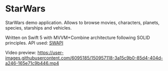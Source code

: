 # StarWars

StarWars demo application. 
Allows to browse movies, characters, planets, species, starships and vehicles.

Written on Swift 5 with MVVM+Combine architecture following SOLID principles.
API used: [SWAPI](https://swapi.dev/)

Video preview:
https://user-images.githubusercontent.com/6095185/150957118-3a15c9b0-85d4-404d-a246-165e71c9b446.mp4
